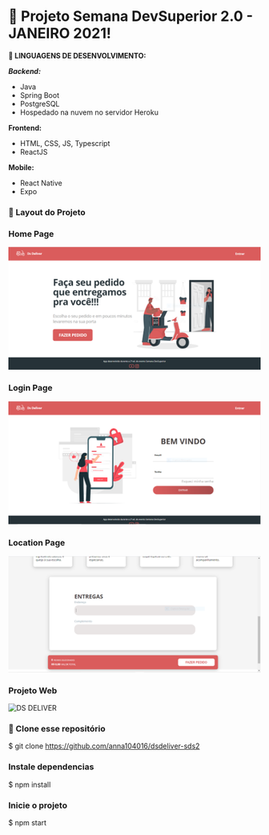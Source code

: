 # :pushpin: Projeto Semana DevSuperior 2.0 - JANEIRO 2021! 


**:large_blue_circle: LINGUAGENS DE DESENVOLVIMENTO:**

***Backend:***
- Java
- Spring Boot
- PostgreSQL
- Hospedado na nuvem no servidor Heroku

**Frontend:**
- HTML, CSS, JS, Typescript
- ReactJS


**Mobile:**
- React Native
- Expo

### :large_blue_circle: Layout do Projeto

### Home Page
![Home Page](https://github.com/anna104016/dsdeliver-sds2/blob/main/front-web/src/home%20DsDeliver.PNG)

### Login Page
![Login Page](https://github.com/anna104016/dsdeliver-sds2/blob/main/front-web/src/login%20dsdeliver.PNG)

### Location Page
![Location Page](https://github.com/anna104016/dsdeliver-sds2/blob/main/front-web/src/location%20dsdeliver.PNG)

### Projeto Web
![DS DELIVER](https://github.com/anna104016/dsdeliver-sds2/blob/main/front-web/src/DS%20DELIVER.gif)


### :large_blue_circle: Clone esse repositório
$ git clone https://github.com/anna104016/dsdeliver-sds2

### Instale dependencias
$ npm install

### Inicie o projeto

$ npm start

